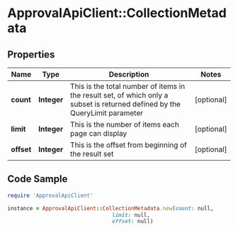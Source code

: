 # ApprovalApiClient::CollectionMetadata

## Properties

Name | Type | Description | Notes
------------ | ------------- | ------------- | -------------
**count** | **Integer** | This is the total number of items in the result set, of which only a subset is returned defined by the QueryLimit parameter | [optional] 
**limit** | **Integer** | This is the number of items each page can display | [optional] 
**offset** | **Integer** | This is the offset from beginning of the result set | [optional] 

## Code Sample

```ruby
require 'ApprovalApiClient'

instance = ApprovalApiClient::CollectionMetadata.new(count: null,
                                 limit: null,
                                 offset: null)
```


